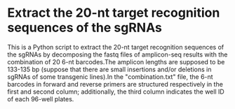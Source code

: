 # Extract the 20-nt target recognition sequences of the sgRNAs
This is a Python script to extract the 20-nt target recognition sequences of the sgRNAs by decomposing the fastq files of amplicon-seq results with the combination of 20 6-nt barcodes.The amplicon lengths are supposed to be 133-135 bp (suppose that there are small insertions and/or deletions in sgRNAs of some transgenic lines).In the "combination.txt" file, the 6-nt barcodes in forward and reverse primers are structured respectively in the first and second column; additionally, the third column indicates the well ID of each 96-well plates.
